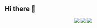 ## Hi there 👋
<div align="center">
  <img src="http://github-profile-summary-cards.vercel.app/api/cards/profile-details?username=static-fuji&theme=react"  />
  <img src="http://github-profile-summary-cards.vercel.app/api/cards/most-commit-language?username=static-fuji&theme=react"  />
  <img src="http://github-profile-summary-cards.vercel.app/api/cards/stats?username=static-fuji&theme=react"  />
</div>

